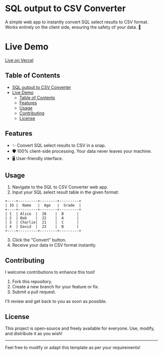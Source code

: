 # SQL output to CSV Converter

A simple web app to instantly convert SQL select results to CSV format. Works entirely on the client side, ensuring the safety of your data. 🚀

# Live Demo

[Live on Vercel](https://otter-output-js.vercel.app/)



## Table of Contents

- [SQL output to CSV Converter](#sql-output-to-csv-converter)
- [Live Demo](#live-demo)
  - [Table of Contents](#table-of-contents)
  - [Features](#features)
  - [Usage](#usage)
  - [Contributing](#contributing)
  - [License](#license)

## Features

- ✨ Convert SQL select results to CSV in a snap.
- 🛡️ 100% client-side processing. Your data never leaves your machine.
- 🖥️ User-friendly interface.

## Usage

1. Navigate to the SQL to CSV Converter web app.
2. Input your SQL select result table in the given format:
```
+----+---------+--------+---------+
| ID |  Name   |  Age   |  Grade  |
+----+---------+--------+---------+
| 1  | Alice  |  20    |  B      |
| 2  | Bob    |  22    |  A      |
| 3  | Charlie|  21    |  C      |
| 4  | David  |  23    |  B      |
+----+---------+--------+---------+
```
3. Click the "Convert" button.
4. Receive your data in CSV format instantly.

## Contributing

I welcome contributions to enhance this tool!

1. Fork this repository.
2. Create a new branch for your feature or fix.
3. Submit a pull request.

I'll review and get back to you as soon as possible.

## License

This project is open-source and freely available for everyone. Use, modify, and distribute it as you wish!

---

Feel free to modify or adapt this template as per your requirements!